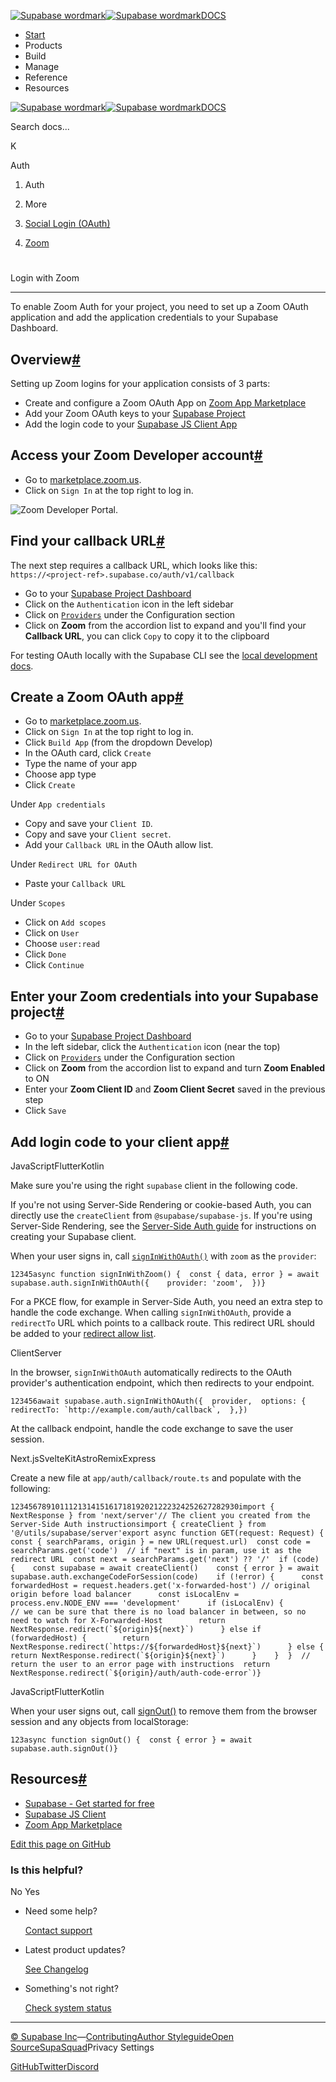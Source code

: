 [![Supabase wordmark](https://supabase.com/docs/_next/image?url=%2Fdocs%2Fsupabase-dark.svg&w=256&q=75&dpl=dpl_5BYG5BkQhU19GEfZfhcgAbeGcRQo)![Supabase wordmark](https://supabase.com/docs/_next/image?url=%2Fdocs%2Fsupabase-light.svg&w=256&q=75&dpl=dpl_5BYG5BkQhU19GEfZfhcgAbeGcRQo)DOCS](https://supabase.com/docs)

-   [Start](https://supabase.com/docs/guides/getting-started)
-   Products
-   Build
-   Manage
-   Reference
-   Resources

[![Supabase wordmark](https://supabase.com/docs/_next/image?url=%2Fdocs%2Fsupabase-dark.svg&w=256&q=75&dpl=dpl_5BYG5BkQhU19GEfZfhcgAbeGcRQo)![Supabase wordmark](https://supabase.com/docs/_next/image?url=%2Fdocs%2Fsupabase-light.svg&w=256&q=75&dpl=dpl_5BYG5BkQhU19GEfZfhcgAbeGcRQo)DOCS](https://supabase.com/docs)

Search docs...

K

Auth

1.  Auth

3.  More

5.  [Social Login (OAuth)](https://supabase.com/docs/guides/auth/social-login)

7.  [Zoom](https://supabase.com/docs/guides/auth/social-login/auth-zoom)

# 

Login with Zoom

* * *

To enable Zoom Auth for your project, you need to set up a Zoom OAuth application and add the application credentials to your Supabase Dashboard.

## Overview[#](#overview)

Setting up Zoom logins for your application consists of 3 parts:

-   Create and configure a Zoom OAuth App on [Zoom App Marketplace](https://marketplace.zoom.us/)
-   Add your Zoom OAuth keys to your [Supabase Project](https://supabase.com/dashboard)
-   Add the login code to your [Supabase JS Client App](https://github.com/supabase/supabase-js)

## Access your Zoom Developer account[#](#access-your-zoom-developer-account)

-   Go to [marketplace.zoom.us](https://marketplace.zoom.us/).
-   Click on `Sign In` at the top right to log in.

![Zoom Developer Portal.](https://supabase.com/docs/img/guides/auth-zoom/zoom-portal.png)

## Find your callback URL[#](#find-your-callback-url)

The next step requires a callback URL, which looks like this: `https://<project-ref>.supabase.co/auth/v1/callback`

-   Go to your [Supabase Project Dashboard](https://supabase.com/dashboard)
-   Click on the `Authentication` icon in the left sidebar
-   Click on [`Providers`](https://supabase.com/dashboard/project/_/auth/providers) under the Configuration section
-   Click on **Zoom** from the accordion list to expand and you'll find your **Callback URL**, you can click `Copy` to copy it to the clipboard

For testing OAuth locally with the Supabase CLI see the [local development docs](https://supabase.com/docs/guides/cli/local-development#use-auth-locally).

## Create a Zoom OAuth app[#](#create-a-zoom-oauth-app)

-   Go to [marketplace.zoom.us](https://marketplace.zoom.us/).
-   Click on `Sign In` at the top right to log in.
-   Click `Build App` (from the dropdown Develop)
-   In the OAuth card, click `Create`
-   Type the name of your app
-   Choose app type
-   Click `Create`

Under `App credentials`

-   Copy and save your `Client ID`.
-   Copy and save your `Client secret`.
-   Add your `Callback URL` in the OAuth allow list.

Under `Redirect URL for OAuth`

-   Paste your `Callback URL`

Under `Scopes`

-   Click on `Add scopes`
-   Click on `User`
-   Choose `user:read`
-   Click `Done`
-   Click `Continue`

## Enter your Zoom credentials into your Supabase project[#](#enter-your-zoom-credentials-into-your-supabase-project)

-   Go to your [Supabase Project Dashboard](https://supabase.com/dashboard)
-   In the left sidebar, click the `Authentication` icon (near the top)
-   Click on [`Providers`](https://supabase.com/dashboard/project/_/auth/providers) under the Configuration section
-   Click on **Zoom** from the accordion list to expand and turn **Zoom Enabled** to ON
-   Enter your **Zoom Client ID** and **Zoom Client Secret** saved in the previous step
-   Click `Save`

## Add login code to your client app[#](#add-login-code-to-your-client-app)

JavaScriptFlutterKotlin

Make sure you're using the right `supabase` client in the following code.

If you're not using Server-Side Rendering or cookie-based Auth, you can directly use the `createClient` from `@supabase/supabase-js`. If you're using Server-Side Rendering, see the [Server-Side Auth guide](https://supabase.com/docs/guides/auth/server-side/creating-a-client) for instructions on creating your Supabase client.

When your user signs in, call [`signInWithOAuth()`](https://supabase.com/docs/reference/javascript/auth-signinwithoauth) with `zoom` as the `provider`:

```
12345async function signInWithZoom() {  const { data, error } = await supabase.auth.signInWithOAuth({    provider: 'zoom',  })}
```

For a PKCE flow, for example in Server-Side Auth, you need an extra step to handle the code exchange. When calling `signInWithOAuth`, provide a `redirectTo` URL which points to a callback route. This redirect URL should be added to your [redirect allow list](https://supabase.com/docs/guides/auth/redirect-urls).

ClientServer

In the browser, `signInWithOAuth` automatically redirects to the OAuth provider's authentication endpoint, which then redirects to your endpoint.

```
123456await supabase.auth.signInWithOAuth({  provider,  options: {    redirectTo: `http://example.com/auth/callback`,  },})
```

At the callback endpoint, handle the code exchange to save the user session.

Next.jsSvelteKitAstroRemixExpress

Create a new file at `app/auth/callback/route.ts` and populate with the following:

```
123456789101112131415161718192021222324252627282930import { NextResponse } from 'next/server'// The client you created from the Server-Side Auth instructionsimport { createClient } from '@/utils/supabase/server'export async function GET(request: Request) {  const { searchParams, origin } = new URL(request.url)  const code = searchParams.get('code')  // if "next" is in param, use it as the redirect URL  const next = searchParams.get('next') ?? '/'  if (code) {    const supabase = await createClient()    const { error } = await supabase.auth.exchangeCodeForSession(code)    if (!error) {      const forwardedHost = request.headers.get('x-forwarded-host') // original origin before load balancer      const isLocalEnv = process.env.NODE_ENV === 'development'      if (isLocalEnv) {        // we can be sure that there is no load balancer in between, so no need to watch for X-Forwarded-Host        return NextResponse.redirect(`${origin}${next}`)      } else if (forwardedHost) {        return NextResponse.redirect(`https://${forwardedHost}${next}`)      } else {        return NextResponse.redirect(`${origin}${next}`)      }    }  }  // return the user to an error page with instructions  return NextResponse.redirect(`${origin}/auth/auth-code-error`)}
```

JavaScriptFlutterKotlin

When your user signs out, call [signOut()](https://supabase.com/docs/reference/javascript/auth-signout) to remove them from the browser session and any objects from localStorage:

```
123async function signOut() {  const { error } = await supabase.auth.signOut()}
```

## Resources[#](#resources)

-   [Supabase - Get started for free](https://supabase.com)
-   [Supabase JS Client](https://github.com/supabase/supabase-js)
-   [Zoom App Marketplace](https://marketplace.zoom.us/)

[Edit this page on GitHub](https://github.com/supabase/supabase/blob/master/apps/docs/content/guides/auth/social-login/auth-zoom.mdx)

### Is this helpful?

No Yes

-   Need some help?
    
    [Contact support](https://supabase.com/support)
-   Latest product updates?
    
    [See Changelog](https://supabase.com/changelog)
-   Something's not right?
    
    [Check system status](https://status.supabase.com/)

* * *

[© Supabase Inc](https://supabase.com/)—[Contributing](https://github.com/supabase/supabase/blob/master/apps/docs/DEVELOPERS.md)[Author Styleguide](https://github.com/supabase/supabase/blob/master/apps/docs/CONTRIBUTING.md)[Open Source](https://supabase.com/open-source)[SupaSquad](https://supabase.com/supasquad)Privacy Settings

[GitHub](https://github.com/supabase/supabase)[Twitter](https://twitter.com/supabase)[Discord](https://discord.supabase.com/)